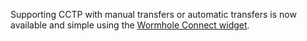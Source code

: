  Supporting CCTP with manual transfers or automatic transfers is now available and simple using the [Wormhole Connect widget](https://docs.wormhole.com/wormhole/quick-start/wh-connect).

